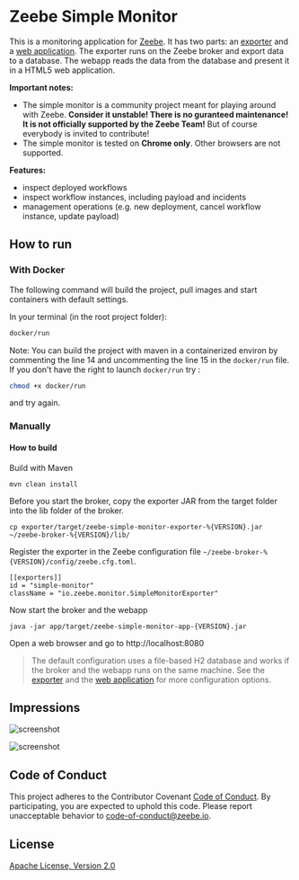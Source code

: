 Zeebe Simple Monitor
=========================

This is a monitoring application for [Zeebe](https://zeebe.io). It has two parts: an [exporter](https://github.com/zeebe-io/zeebe-simple-monitor/exporter) and a [web application](https://github.com/zeebe-io/zeebe-simple-monitor/app). The exporter runs on the Zeebe broker and export data to a database. The webapp reads the data from the database and present it in a HTML5 web application.

**Important notes:**
* The simple monitor is a community project meant for playing around with Zeebe. **Consider it unstable! There is no guranteed maintenance! It is not officially supported by the Zeebe Team!** But of course everybody is invited to contribute!
* The simple monitor is tested on **Chrome only**. Other browsers are not supported.

**Features:**
* inspect deployed workflows
* inspect workflow instances, including payload and incidents
* management operations (e.g. new deployment, cancel workflow instance, update payload)

## How to run

### With Docker

The following command will build the project, pull images and start containers with default settings.

In your terminal (in the root project folder):

```bash
docker/run
```
Note: You can build the project with maven in a containerized environ by commenting the line 14 and uncommenting the line 15 in the `docker/run` file.
If you don't have the right to launch `docker/run` try : 

```bash
chmod +x docker/run
```
and try again.

### Manually

#### How to build

Build with Maven

`mvn clean install`

Before you start the broker, copy the exporter JAR from the target folder into the lib folder of the broker.

```
cp exporter/target/zeebe-simple-monitor-exporter-%{VERSION}.jar ~/zeebe-broker-%{VERSION}/lib/
```

Register the exporter in the Zeebe configuration file `~/zeebe-broker-%{VERSION}/config/zeebe.cfg.toml`.

```
[[exporters]]
id = "simple-monitor"
className = "io.zeebe.monitor.SimpleMonitorExporter"
```

Now start the broker and the webapp

`java -jar app/target/zeebe-simple-monitor-app-{VERSION}.jar`

Open a web browser and go to http://localhost:8080

> The default configuration uses a file-based H2 database and works if the broker and the webapp runs on the same machine. See the [exporter](https://github.com/zeebe-io/zeebe-simple-monitor/tree/master/exporter#configure-the-exporter) and the [web application](https://github.com/zeebe-io/zeebe-simple-monitor/tree/master/app#configuration) for more configuration options.

## Impressions

![screenshot](app/docs/workflows.png)

![screenshot](app/docs/instances.png)

## Code of Conduct

This project adheres to the Contributor Covenant [Code of
Conduct](/CODE_OF_CONDUCT.md). By participating, you are expected to uphold
this code. Please report unacceptable behavior to code-of-conduct@zeebe.io.

## License

[Apache License, Version 2.0](/LICENSE) 

[broker-core]: https://github.com/zeebe-io/zeebe/tree/master/broker-core
[agpl]: https://github.com/zeebe-io/zeebe/blob/master/GNU-AGPL-3.0

